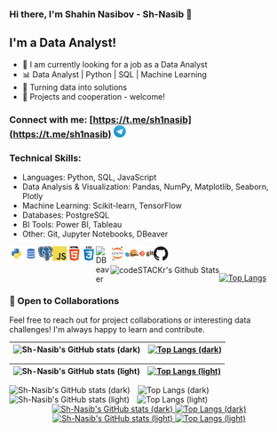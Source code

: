 ### Hi there, I'm Shahin Nasibov - Sh-Nasib 👋

## I'm a Data Analyst!
- 💼 I am currently looking for a job as a Data Analyst
- 📊 Data Analyst | Python | SQL | Machine Learning
- 🚀 Turning data into solutions
- 🤝 Projects and cooperation - welcome!

### Connect with me: [https://t.me/sh1nasib](https://t.me/sh1nasib) <img align="text-top" alt="sh-nasib | telegram" width="22px" src="https://raw.githubusercontent.com/github/explore/80688e429a7d4ef2fca1e82350fe8e3517d3494d/topics/telegram/telegram.png"> <br />
### Technical Skills:
- Languages: Python, SQL, JavaScript
- Data Analysis & Visualization: Pandas, NumPy, Matplotlib, Seaborn, Plotly
- Machine Learning: Scikit-learn, TensorFlow
- Databases: PostgreSQL
- BI Tools: Power BI, Tableau
- Other: Git, Jupyter Notebooks, DBeaver

<img align="left" alt="Python" width="26px" src="https://raw.githubusercontent.com/github/explore/80688e429a7d4ef2fca1e82350fe8e3517d3494d/topics/python/python.png" />
<img align="left" alt="SQL" width="26px" src="https://raw.githubusercontent.com/github/explore/80688e429a7d4ef2fca1e82350fe8e3517d3494d/topics/sql/sql.png" />
<img align="left" alt="MySQL" width="26px" src="https://raw.githubusercontent.com/github/explore/80688e429a7d4ef2fca1e82350fe8e3517d3494d/topics/postgresql/postgresql.png" />
<img align="left" alt="JavaScript" width="26px" src="https://raw.githubusercontent.com/github/explore/80688e429a7d4ef2fca1e82350fe8e3517d3494d/topics/javascript/javascript.png" />
<img align="left" alt="HTML5" width="26px" src="https://raw.githubusercontent.com/github/explore/80688e429a7d4ef2fca1e82350fe8e3517d3494d/topics/html/html.png" />
<img align="left" alt="CSS3" width="26px" src="https://raw.githubusercontent.com/github/explore/80688e429a7d4ef2fca1e82350fe8e3517d3494d/topics/css/css.png" />
<img align="left" alt="DBeaver" width="26px" src="https://avatars.githubusercontent.com/u/34743864?s=48&v=4" />
<img align="left" alt="Jupyter" width="26px" src="https://raw.githubusercontent.com/github/explore/a4691f04ff219c1c2aa02fc61fda41aa43f1459a/topics/jupyter-notebook/jupyter-notebook.png" />
<img align="left" alt="scikit-lear" width="26px" src="https://raw.githubusercontent.com/github/explore/80688e429a7d4ef2fca1e82350fe8e3517d3494d/topics/scikit-learn/scikit-learn.png" />
<img align="left" alt="Git" width="26px" src="https://raw.githubusercontent.com/github/explore/80688e429a7d4ef2fca1e82350fe8e3517d3494d/topics/git/git.png" />
<img align="left" alt="GitHub" width="26px" src="https://raw.githubusercontent.com/github/explore/78df643247d429f6cc873026c0622819ad797942/topics/github/github.png" />

<br />
<br />



<img align="left" alt="codeSTACKr's Github Stats" src="https://github-readme-stats.vercel.app/api?username=sh-nasib&show_icons=true&hide_border=true" />

[![Top Langs](https://github-readme-stats.vercel.app/api/top-langs/?username=sh-nasib&hide=jupyter,css,scss,html,c,makefile,dockerfile,shell,cmake)](https://github.com/anuraghazra/github-readme-stats)

### 🤝 Open to Collaborations
Feel free to reach out for project collaborations or interesting data challenges! I'm always happy to learn and contribute.


<!-- Темная тема -->
![Sh-Nasib's GitHub stats (dark)](https://github-readme-stats.vercel.app/api?username=sh-nasib&show_icons=true&theme=dark#gh-dark-mode-only) | [![Top Langs (dark)](https://github-readme-stats.vercel.app/api/top-langs/?username=sh-nasib&hide=jupyter,css,scss,html,c,makefile,dockerfile,shell,cmake&theme=dark#gh-dark-mode-only)](https://github.com/anuraghazra/github-readme-stats) |
|:--:|:--:|

<!-- Светлая тема -->
| ![Sh-Nasib's GitHub stats (light)](https://github-readme-stats.vercel.app/api?username=sh-nasib&show_icons=true&theme=default#gh-light-mode-only) | [![Top Langs (light)](https://github-readme-stats.vercel.app/api/top-langs/?username=sh-nasib&hide=jupyter,css,scss,html,c,makefile,dockerfile,shell,cmake&theme=default#gh-light-mode-only)](https://github.com/anuraghazra/github-readme-stats) |
|:--:|:--:|


<div align="left">

<!-- Темная тема -->
<img src="https://github-readme-stats.vercel.app/api?username=sh-nasib&show_icons=true&theme=dark#gh-dark-mode-only" alt="Sh-Nasib's GitHub stats (dark)" style="display:inline-block; margin-right: 10px;" />
<img src="https://github-readme-stats.vercel.app/api/top-langs/?username=sh-nasib&hide=jupyter,css,scss,html,c,makefile,dockerfile,shell,cmake&theme=dark#gh-dark-mode-only" alt="Top Langs (dark)" style="display:inline-block;" />

<!-- Светлая тема -->
<img src="https://github-readme-stats.vercel.app/api?username=sh-nasib&show_icons=true&theme=default#gh-light-mode-only" alt="Sh-Nasib's GitHub stats (light)" style="display:inline-block; margin-right: 10px;" />
<img src="https://github-readme-stats.vercel.app/api/top-langs/?username=sh-nasib&hide=jupyter,css,scss,html,c,makefile,dockerfile,shell,cmake&theme=default#gh-light-mode-only" alt="Top Langs (light)" style="display:inline-block;" />

</div>


<div align="center">

<!-- Темная тема -->
<a href="https://github.com/anuraghazra/github-readme-stats#gh-dark-mode-only">
  <img src="https://github-readme-stats.vercel.app/api?username=sh-nasib&show_icons=true&theme=dark#gh-dark-mode-only" alt="Sh-Nasib's GitHub stats (dark)" />
</a>
<a href="https://github.com/anuraghazra/github-readme-stats#gh-dark-mode-only">
  <img src="https://github-readme-stats.vercel.app/api/top-langs/?username=sh-nasib&hide=jupyter,css,scss,html,c,makefile,dockerfile,shell,cmake&theme=dark#gh-dark-mode-only" alt="Top Langs (dark)" />
</a>

<!-- Светлая тема -->
<a href="https://github.com/anuraghazra/github-readme-stats#gh-light-mode-only">
  <img src="https://github-readme-stats.vercel.app/api?username=sh-nasib&show_icons=true&theme=default#gh-light-mode-only" alt="Sh-Nasib's GitHub stats (light)" />
</a>
<a href="https://github.com/anuraghazra/github-readme-stats#gh-light-mode-only">
  <img src="https://github-readme-stats.vercel.app/api/top-langs/?username=sh-nasib&hide=jupyter,css,scss,html,c,makefile,dockerfile,shell,cmake&theme=default#gh-light-mode-only" alt="Top Langs (light)" />
</a>

</div>
